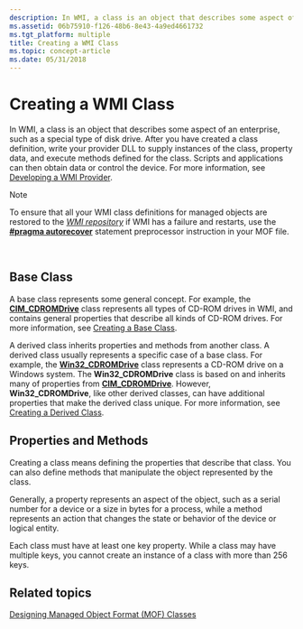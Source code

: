 ```yaml
---
description: In WMI, a class is an object that describes some aspect of an enterprise, such as a special type of disk drive.
ms.assetid: 06b75910-f126-48b6-8e43-4a9ed4661732
ms.tgt_platform: multiple
title: Creating a WMI Class
ms.topic: concept-article
ms.date: 05/31/2018
---
```


# Creating a WMI Class

In WMI, a class is an object that describes some aspect of an enterprise, such as a special type of disk drive. After you have created a class definition, write your provider DLL to supply instances of the class, property data, and execute methods defined for the class. Scripts and applications can then obtain data or control the device. For more information, see [Developing a WMI Provider](developing-a-wmi-provider.md).

> [!Note]  
> To ensure that all your WMI class definitions for managed objects are restored to the [*WMI repository*](gloss-w.md) if WMI has a failure and restarts, use the [**\#pragma autorecover**](pragma-autorecover.md) statement preprocessor instruction in your MOF file.

 

## Base Class

A base class represents some general concept. For example, the [**CIM\_CDROMDrive**](/windows/desktop/CIMWin32Prov/cim-cdromdrive) class represents all types of CD-ROM drives in WMI, and contains general properties that describe all kinds of CD-ROM drives. For more information, see [Creating a Base Class](creating-a-base-class.md).

A derived class inherits properties and methods from another class. A derived class usually represents a specific case of a base class. For example, the [**Win32\_CDROMDrive**](/windows/desktop/CIMWin32Prov/win32-cdromdrive) class represents a CD-ROM drive on a Windows system. The **Win32\_CDROMDrive** class is based on and inherits many of properties from [**CIM\_CDROMDrive**](/windows/desktop/CIMWin32Prov/cim-cdromdrive). However, **Win32\_CDROMDrive**, like other derived classes, can have additional properties that make the derived class unique. For more information, see [Creating a Derived Class](creating-a-derived-class.md).

## Properties and Methods

Creating a class means defining the properties that describe that class. You can also define methods that manipulate the object represented by the class.

Generally, a property represents an aspect of the object, such as a serial number for a device or a size in bytes for a process, while a method represents an action that changes the state or behavior of the device or logical entity.

Each class must have at least one key property. While a class may have multiple keys, you cannot create an instance of a class with more than 256 keys.

## Related topics

<dl> <dt>

[Designing Managed Object Format (MOF) Classes](designing-managed-object-format--mof--classes.md)
</dt> </dl>

 

 
